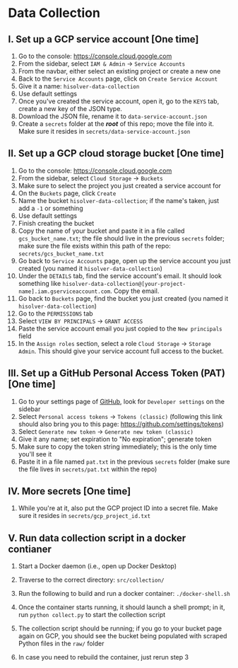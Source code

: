 # Data Collection

## I. Set up a GCP service account [One time]

1. Go to the console: https://console.cloud.google.com
2. From the sidebar, select `IAM & Admin` -> `Service Accounts`
3. From the navbar, either select an existing project or create a new one
4. Back to the `Service Accounts` page, click on `Create Service Account`
5. Give it a name: `hisolver-data-collection`
6. Use default settings
7. Once you've created the service account, open it, go to the `KEYS` tab, create a new key of the JSON type.
8. Download the JSON file, rename it to `data-service-account.json`
9. Create a `secrets` folder at the **_root_** of this repo; move the file into it. Make sure it resides in `secrets/data-service-account.json`

## II. Set up a GCP cloud storage bucket [One time]

1. Go to the console: https://console.cloud.google.com
2. From the sidebar, select `Cloud Storage` -> `Buckets`
3. Make sure to select the project you just created a service account for
4. On the `Buckets` page, click `Create`
5. Name the bucket `hisolver-data-collection`; if the name's taken, just add a `-1` or something
6. Use default settings
7. Finish creating the bucket
8. Copy the name of your bucket and paste it in a file called `gcs_bucket_name.txt`; the file should live in the previous `secrets` folder; make sure the file exists within this path of the repo: `secrets/gcs_bucket_name.txt`
9. Go back to `Service Accounts` page, open up the service account you just created (you named it `hisolver-data-collection`)
10. Under the `DETAILS` tab, find the service account's email. It should look something like `hisolver-data-collection@[your-project-name].iam.gserviceaccount.com`. Copy the email.
11. Go back to `Buckets` page, find the bucket you just created (you named it `hisolver-data-collection`)
12. Go to the `PERMISSIONS` tab
13. Select `VIEW BY PRINCIPALS` -> `GRANT ACCESS`
14. Paste the service account email you just copied to the `New principals` field
15. In the `Assign roles` section, select a role `Cloud Storage` -> `Storage Admin`. This should give your service account full access to the bucket.

## III. Set up a GitHub Personal Access Token (PAT) [One time]

1. Go to your settings page of [GitHub](https://github.com), look for `Developer settings` on the sidebar
2. Select `Personal access tokens` -> `Tokens (classic)` (following this link should also bring you to this page: https://github.com/settings/tokens)
3. Select `Generate new token` -> `Generate new token (classic)`
4. Give it any name; set expiration to "No expiration"; generate token
5. Make sure to copy the token string immediately; this is the only time you'll see it
6. Paste it in a file named `pat.txt` in the previous `secrets` folder (make sure the file lives in `secrets/pat.txt` within the repo)

## IV. More secrets [One time]

1. While you're at it, also put the GCP project ID into a secret file. Make sure it resides in `secrets/gcp_project_id.txt`

## V. Run data collection script in a docker contianer

1. Start a Docker daemon (i.e., open up Docker Desktop)

2. Traverse to the correct directory: `src/collection/`

3. Run the following to build and run a docker container: `./docker-shell.sh`

4. Once the container starts running, it should launch a shell prompt; in it, run `python collect.py` to start the collection script

5. The collection script should be running; if you go to your bucket page again on GCP, you should see the bucket being populated with scraped Python files in the `raw/` folder

6. In case you need to rebuild the container, just rerun step 3
